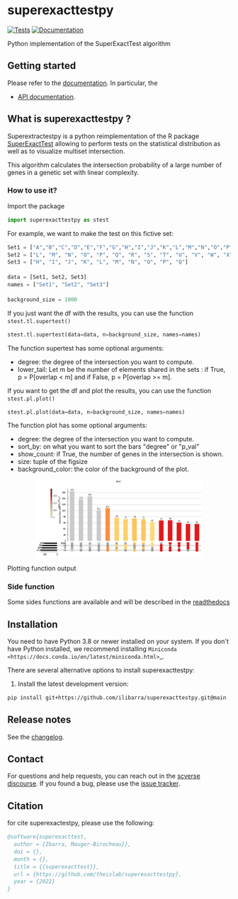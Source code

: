# superexacttestpy

[![Tests][badge-tests]][link-tests]
[![Documentation][badge-docs]][link-docs]

[badge-tests]: https://img.shields.io/github/workflow/status/ilibarra/superexacttestpy/Test/main
[link-tests]: https://github.com/theislab/superexacttestpy/actions/workflows/test.yml
[badge-docs]: https://img.shields.io/readthedocs/superexacttestpy

Python implementation of the SuperExactTest algorithm

## Getting started

Please refer to the [documentation][link-docs]. In particular, the

-   [API documentation][link-api].

## What is superexacttestpy ?

Superextractestpy is a python reimplementation of the R package [SuperExactTest][r-package] allowing to perform tests on the statistical distribution as well as to visualize multiset intersection.

This algorithm calculates the intersection probability of a large number of genes in a genetic set with linear complexity.

### How to use it?

Import the package

```python
import superexacttestpy as stest
```

For example, we want to make the test on this fictive set:

```python
Set1 = ["A","B","C","D","E","F","G","H","I","J","K","L","M","N","O","P","Q"]
Set2 = ["L", "M", "N", "O", "P", "Q", "R", "S", "T", "U", "V", "W", "X", "Y", "Z"]
Set3 = ["H", "I", "J", "K", "L", "M", "N", "O", "P", "Q"]

data = [Set1, Set2, Set3]
names = ["Set1", "Set2", "Set3"]

background_size = 1000
```

If you just want the df with the results, you can use the function `stest.tl.supertest()`

```python
stest.tl.supertest(data=data, n=background_size, names=names)
```

The function supertest has some optional arguments:

-   degree: the degree of the intersection you want to compute.
-   lower_tail: Let m be the number of elements shared in the sets : if True, p = P[overlap < m] and if False, p = P[overlap >= m].

If you want to get the df and plot the results, you can use the function `stest.pl.plot()`

```python
stest.pl.plot(data=data, n=background_size, names=names)
```

The function plot has some optional arguments:

-   degree: the degree of the intersection you want to compute.
-   sort_by: on what you want to sort the bars "degree" or "p_val"
-   show_count: if True, the number of genes in the intersection is shown.
-   size: tuple of the figsize
-   background_color: the color of the background of the plot.

<p align="center">
  <img src="./sketch/supertest.png?raw=true" style="width:75%">
</p>

Plotting function output

### Side function

Some sides functions are available and will be described in the [readthedocs][link-api]

## Installation

You need to have Python 3.8 or newer installed on your system. If you don't have
Python installed, we recommend installing `Miniconda <https://docs.conda.io/en/latest/miniconda.html>`\_.

There are several alternative options to install superexacttestpy:

<!--
1) Install the latest release of `superexacttestpy` from `PyPI <https://pypi.org/project/superexacttestpy/>`_:

```bash
pip install superexacttestpy
```
-->

1. Install the latest development version:

```bash
pip install git+https://github.com/ilibarra/superexacttestpy.git@main
```

## Release notes

See the [changelog][changelog].

## Contact

For questions and help requests, you can reach out in the [scverse discourse][scverse-discourse].
If you found a bug, please use the [issue tracker][issue-tracker].

## Citation

for cite superexactestpy, please use the following:

```bibtex
@software{superexacttest,
  author = {Ibarra, Mauger-Birocheau}},
  doi = {},
  month = {},
  title = {{superexacttest}},
  url = {https://github.com/theislab/superexacttestpy},
  year = {2022}
}
```

[scverse-discourse]: https://discourse.scverse.org/
[issue-tracker]: https://github.com/ilibarra/superexacttestpy/issues
[changelog]: https://superexacttestpy.readthedocs.io/latest/changelog.html
[link-docs]: https://superexacttestpy.readthedocs.io
[link-api]: https://superexacttestpy.readthedocs.io/latest/api.html
[r-package]: https://github.com/mw201608/SuperExactTest
